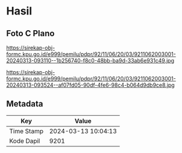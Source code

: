 # Hasil

## Foto C Plano

https://sirekap-obj-formc.kpu.go.id/e999/pemilu/pdpr/92/11/06/20/03/9211062003001-20240313-093110--1b256740-f8c0-48bb-ba9d-33ab6e931c49.jpg

https://sirekap-obj-formc.kpu.go.id/e999/pemilu/pdpr/92/11/06/20/03/9211062003001-20240313-093524--af07fd05-90df-4fe6-98c4-b064d9db9ce8.jpg


## Metadata

| Key        | Value               |
| ---------- | ------------------- |
| Time Stamp | 2024-03-13 10:04:13 |
| Kode Dapil | 9201                |



